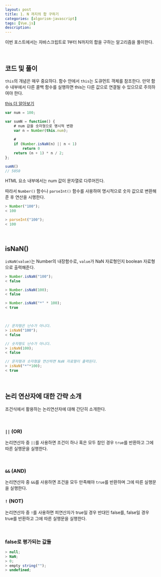 ```yaml
---
layout: post
title: 1. N 까지의 합 구하기
categories: [algorism-javascript]
tags: [Vue.js]
description: 
---
```


이번 포스트에서는 자바스크립트로 1부터 N까지의 합을 구하는 알고리즘을 풀이한다. 

<br>

## 코드 및 풀이

`this`의 개념은 매우 중요하다. 함수 안에서 `this`는 도큐먼트 객체를 참조한다. 만약 함수 내부에서 다른 콜백 함수를 실행하면 this는 다른 값으로 연결될 수 있으므로 주의하여야 한다. 

<a href="http://juliahwang.kr/javascript/2017/10/19/js-14-this.html" target="_blank">this 더 알아보기</a>


```js
var num = 100;

var sumN = function() {
    # num 값을 숫자형으로 명시적 변환
    var n = Number(this.num);
    
    # 
    if (Number.isNaN(n) || n < 1)
        return 0
    return (n + 1) * n / 2;
};

sumN()
// 5050
```

HTML 요소 내부에서는 num 값이 문자열로 다루어진다. 

따라서 `Number()` 함수나 `parseInt()` 함수를 사용하여 명시적으로 숫자 값으로 변환해준 후 연산을 시행한다. 

```js
> Number("100");
< 100

> parseInt("100");
< 100
```

<br>

## isNaN()

`isNaN(value)`는 Number의 내장함수로, `value`가 NaN 자료형인지 boolean 자료형으로 출력해준다. 

```js
> Number.isNaN("100");
< false

> Number.isNaN(100);
< false

> Number.isNaN("*" * 100);
< true
```

<br>

```js
// 문자형은 난수가 아니다.
> isNaN("100");
< false

// 숫자형도 난수가 아니다.
> isNaN(100);
< false

// 문자형과 숫자형을 연산하면 NaN 자료형이 출력된다.
> isNaN("*"*100);
< true
```

<br>

## 논리 연산자에 대한 간략 소개

조건식에서 활용하는 논리연산자에 대해 간단히 소개한다.

<br>

### `||` (OR)

논리연산자 중 `||`를 사용하면 조건이 하나 혹은 모두 참인 경우 `true`를 반환하고 그에 따른 실행문을 실행한다.

<br>

### `&&` (AND)
 
논리연산자 중 `&&`를 사용하면 조건을 모두 만족해야 `true`를 반환하며 그에 따른 실행문을 실행한다. 

### `!` (NOT)

논리연산자 중 `!`를 사용하면 피연산자가 true일 경우 반대인 false를, false일 경우 true를 반환하고 그에 따른 실행문을 실행한다. 

<br>

### false로 평가되는 값들

```js
> null;
> NaN;
> 0;
> empty string("");
> undefined;
```

<br>

